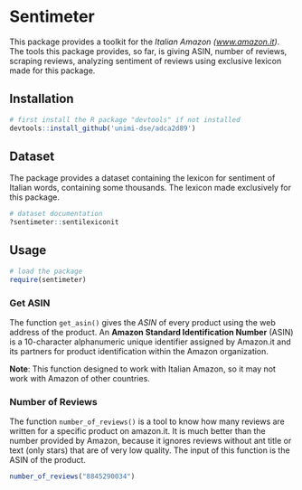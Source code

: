 # Sentimeter

This package provides a toolkit for the _Italian Amazon (www.amazon.it)_. The tools this package provides, so far, is giving ASIN, number of reviews, scraping reviews, analyzing sentiment of reviews using exclusive lexicon made for this package.

## Installation

```R
# first install the R package "devtools" if not installed
devtools::install_github('unimi-dse/adca2d89')
```

## Dataset

The package provides a dataset containing the lexicon for sentiment of Italian words, containing some thousands. The lexicon made exclusively for this package.

```R
# dataset documentation
?sentimeter::sentilexiconit
```

## Usage

```R
# load the package
require(sentimeter)
```

### Get ASIN

The function `get_asin()` gives the _ASIN_ of every product using the web address of the product. An **Amazon Standard Identification Number** (ASIN) is a 10-character alphanumeric unique identifier assigned by Amazon.it and its partners for product identification within the Amazon organization.

__Note__: This function designed to work with Italian Amazon, so it may not work with Amazon of other countries.

### Number of Reviews

The function `number_of_reviews()` is a tool to know how many reviews are written for a specific product on amazon.it. It is much better than the number provided by Amazon, because it ignores reviews without ant title or text (only stars) that are of very low quality. The input of this function is the ASIN of the product.

```R
number_of_reviews("8845290034")
```
